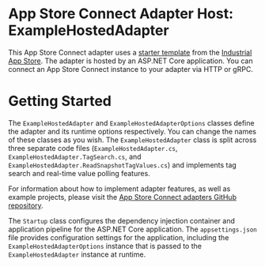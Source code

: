﻿# App Store Connect Adapter Host: ExampleHostedAdapter

This App Store Connect adapter uses a [starter template](https://github.com/intelligentplant/IndustrialAppStore.ClientTools.DotNet) from the [Industrial App Store](https://appstore.intelligentplant.com). The adapter is hosted by an ASP.NET Core application. You can connect an App Store Connect instance to your adapter via HTTP or gRPC.


# Getting Started

The `ExampleHostedAdapter` and `ExampleHostedAdapterOptions` classes define the adapter and its runtime options respectively. You can change the names of these classes as you wish. The `ExampleHostedAdapter` class is split across three separate code files (`ExampleHostedAdapter.cs`, `ExampleHostedAdapter.TagSearch.cs`, and `ExampleHostedAdapter.ReadSnapshotTagValues.cs`) and implements tag search and real-time value polling features.

For information about how to implement adapter features, as well as example projects, please visit the [App Store Connect adapters GitHub repository](https://github.com/intelligentplant/AppStoreConnect.Adapters).

The `Startup` class configures the dependency injection container and application pipeline for the ASP.NET Core application. The `appsettings.json` file provides configuration settings for the application, including the `ExampleHostedAdapterOptions` instance that is passed to the `ExampleHostedAdapter` instance at runtime.
